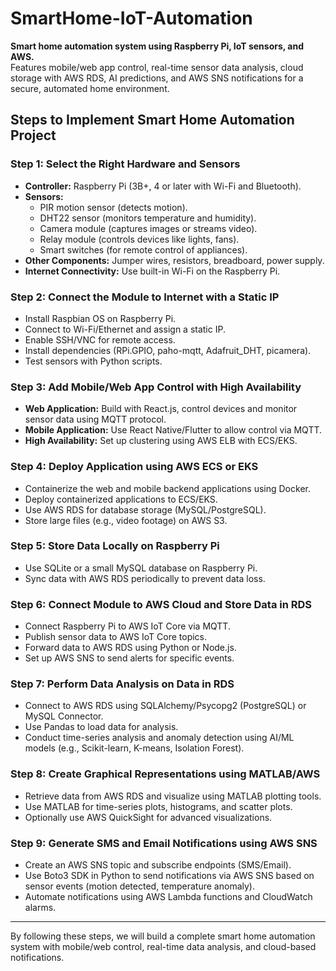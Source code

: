 # SmartHome-IoT-Automation

**Smart home automation system using Raspberry Pi, IoT sensors, and AWS.**  
Features mobile/web app control, real-time sensor data analysis, cloud storage with AWS RDS, AI predictions, and AWS SNS notifications for a secure, automated home environment.

## Steps to Implement Smart Home Automation Project

### Step 1: Select the Right Hardware and Sensors
- **Controller:** Raspberry Pi (3B+, 4 or later with Wi-Fi and Bluetooth).
- **Sensors:**
  - PIR motion sensor (detects motion).
  - DHT22 sensor (monitors temperature and humidity).
  - Camera module (captures images or streams video).
  - Relay module (controls devices like lights, fans).
  - Smart switches (for remote control of appliances).
- **Other Components:** Jumper wires, resistors, breadboard, power supply.
- **Internet Connectivity:** Use built-in Wi-Fi on the Raspberry Pi.

### Step 2: Connect the Module to Internet with a Static IP
- Install Raspbian OS on Raspberry Pi.
- Connect to Wi-Fi/Ethernet and assign a static IP.
- Enable SSH/VNC for remote access.
- Install dependencies (RPi.GPIO, paho-mqtt, Adafruit_DHT, picamera).
- Test sensors with Python scripts.

### Step 3: Add Mobile/Web App Control with High Availability
- **Web Application:** Build with React.js, control devices and monitor sensor data using MQTT protocol.
- **Mobile Application:** Use React Native/Flutter to allow control via MQTT.
- **High Availability:** Set up clustering using AWS ELB with ECS/EKS.

### Step 4: Deploy Application using AWS ECS or EKS
- Containerize the web and mobile backend applications using Docker.
- Deploy containerized applications to ECS/EKS.
- Use AWS RDS for database storage (MySQL/PostgreSQL).
- Store large files (e.g., video footage) on AWS S3.

### Step 5: Store Data Locally on Raspberry Pi
- Use SQLite or a small MySQL database on Raspberry Pi.
- Sync data with AWS RDS periodically to prevent data loss.

### Step 6: Connect Module to AWS Cloud and Store Data in RDS
- Connect Raspberry Pi to AWS IoT Core via MQTT.
- Publish sensor data to AWS IoT Core topics.
- Forward data to AWS RDS using Python or Node.js.
- Set up AWS SNS to send alerts for specific events.

### Step 7: Perform Data Analysis on Data in RDS
- Connect to AWS RDS using SQLAlchemy/Psycopg2 (PostgreSQL) or MySQL Connector.
- Use Pandas to load data for analysis.
- Conduct time-series analysis and anomaly detection using AI/ML models (e.g., Scikit-learn, K-means, Isolation Forest).

### Step 8: Create Graphical Representations using MATLAB/AWS
- Retrieve data from AWS RDS and visualize using MATLAB plotting tools.
- Use MATLAB for time-series plots, histograms, and scatter plots.
- Optionally use AWS QuickSight for advanced visualizations.

### Step 9: Generate SMS and Email Notifications using AWS SNS
- Create an AWS SNS topic and subscribe endpoints (SMS/Email).
- Use Boto3 SDK in Python to send notifications via AWS SNS based on sensor events (motion detected, temperature anomaly).
- Automate notifications using AWS Lambda functions and CloudWatch alarms.

---

By following these steps, we will build a complete smart home automation system with mobile/web control, real-time data analysis, and cloud-based notifications.
